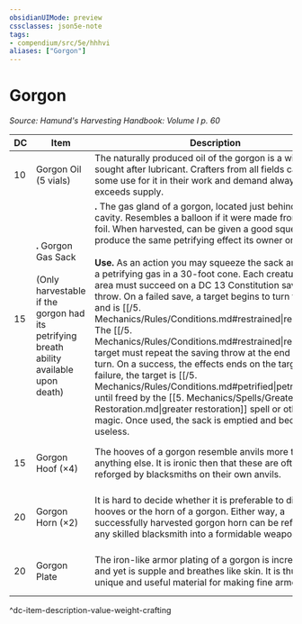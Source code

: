 ```yaml
---
obsidianUIMode: preview
cssclasses: json5e-note
tags:
- compendium/src/5e/hhhvi
aliases: ["Gorgon"]
---
```

# Gorgon
*Source: Hamund's Harvesting Handbook: Volume I p. 60* 

| DC | Item | Description | Value | Weight | Crafting |
|----|------|-------------|-------|--------|----------|
| 10 | Gorgon Oil (5 vials) | The naturally produced oil of the gorgon is a widely sought after lubricant. Crafters from all fields can find some use for it in their work and demand always exceeds supply. | 2 gp | 1 lb | — |
| 15 | **.** Gorgon Gas Sack<br /><br />(Only harvestable if the gorgon had its petrifying breath ability available upon death) | **.** The gas gland of a gorgon, located just behind its nasal cavity. Resembles a balloon if it were made from metal foil. When harvested, can be given a good squeeze to produce the same petrifying effect its owner once used.<br /><br />**Use.** As an action you may squeeze the sack and release a petrifying gas in a 30-foot cone. Each creature in that area must succeed on a DC 13 Constitution saving throw. On a failed save, a target begins to turn to stone and is [[/5. Mechanics/Rules/Conditions.md#restrained\|restrained]]. The [[/5. Mechanics/Rules/Conditions.md#restrained\|restrained]] target must repeat the saving throw at the end of its next turn. On a success, the effects ends on the target. On a failure, the target is [[/5. Mechanics/Rules/Conditions.md#petrified\|petrified]] until freed by the [[5. Mechanics/Spells/Greater Restoration.md\|greater restoration]] spell or other magic. Once used, the sack is emptied and becomes useless. | 20 gp | 5 lb | — |
| 15 | Gorgon Hoof (×4) | The hooves of a gorgon resemble anvils more than anything else. It is ironic then that these are often reforged by blacksmiths on their own anvils. | 20 gp | 25 lb | +1 Greatclub, Maul or Warhammer |
| 20 | Gorgon Horn (×2) | It is hard to decide whether it is preferable to die by the hooves or the horn of a gorgon. Either way, a successfully harvested gorgon horn can be refined by any skilled blacksmith into a formidable weapon. | 20 gp | 20 lb | +1 Lance, Trident, War Pick, Javelin or Spear |
| 20 | Gorgon Plate | The iron-like armor plating of a gorgon is incredibly hard and yet is supple and breathes like skin. It is thus a unique and useful material for making fine armors. | 30 gp | 60 lb | Any +1 Heavy Armor or Shield |
^dc-item-description-value-weight-crafting